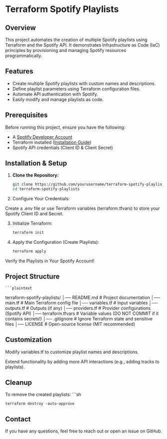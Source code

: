 # Terraform Spotify Playlists

## Overview

This project automates the creation of multiple Spotify playlists using Terraform and the Spotify API. It demonstrates Infrastructure as Code (IaC) principles by provisioning and managing Spotify resources programmatically.

## Features

- Create multiple Spotify playlists with custom names and descriptions.
- Define playlist parameters using Terraform configuration files.
- Automate API authentication with Spotify.
- Easily modify and manage playlists as code.

## Prerequisites

Before running this project, ensure you have the following:

- A [Spotify Developer Account](https://developer.spotify.com/)
- Terraform installed ([Installation Guide](https://developer.hashicorp.com/terraform/tutorials/aws-get-started/install-cli))
- Spotify API credentials (Client ID & Client Secret)

## Installation & Setup

1. **Clone the Repository:**

   ```sh
   git clone https://github.com/yourusername/terraform-spotify-playlists.git
   cd terraform-spotify-playlists

2. Configure Your Credentials:

Create a .env file or use Terraform variables (terraform.tfvars) to store your Spotify Client ID and Secret.

3. Initialize Terraform:
   ```sh
   terraform init

4. Apply the Configuration (Create Playlists):
    ```sh
   terraform apply
Verify the Playlists in Your Spotify Account!

## Project Structure

    ```plaintext
terraform-spotify-playlists/
│── README.md             # Project documentation
│── main.tf               # Main Terraform config file
│── variables.tf          # Input variables
│── outputs.tf            # Outputs (if any)
│── providers.tf          # Provider configurations (Spotify API)
│── terraform.tfvars      # Variable values (DO NOT COMMIT if it contains secrets!)
│── .gitignore            # Ignore Terraform state and sensitive files
│── LICENSE               # Open-source license (MIT recommended)
## Customization

Modify variables.tf to customize playlist names and descriptions.

Extend functionality by adding more API interactions (e.g., adding tracks to playlists).

## Cleanup

To remove the created playlists:
    ```sh
  
    terraform destroy -auto-approve

## Contact

If you have any questions, feel free to reach out or open an issue on GitHub.



